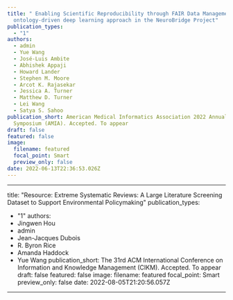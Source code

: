 ```yaml
---
title: " Enabling Scientific Reproducibility through FAIR Data Management: An
  ontology-driven deep learning approach in the NeuroBridge Project"
publication_types:
  - "1"
authors:
  - admin
  - Yue Wang
  - José-Luis Ambite
  - Abhishek Appaji
  - Howard Lander
  - Stephen M. Moore
  - Arcot K. Rajasekar
  - Jessica A. Turner
  - Matthew D. Turner
  - Lei Wang
  - Satya S. Sahoo
publication_short: American Medical Informatics Association 2022 Annual
  Symposium (AMIA). Accepted. To appear
draft: false
featured: false
image:
  filename: featured
  focal_point: Smart
  preview_only: false
date: 2022-06-13T22:36:53.026Z
---
```

---
title: "Resource: Extreme Systematic Reviews: A Large Literature Screening
  Dataset to Support Environmental Policymaking"
publication_types:
  - "1"
authors:
  - Jingwen Hou
  - admin
  - Jean-Jacques Dubois
  - R. Byron Rice
  - Amanda Haddock
  - Yue Wang
publication_short: The 31rd ACM International Conference on Information and
  Knowledge Management (CIKM). Accepted. To appear
draft: false
featured: false
image:
  filename: featured
  focal_point: Smart
  preview_only: false
date: 2022-08-05T21:20:56.057Z
---
